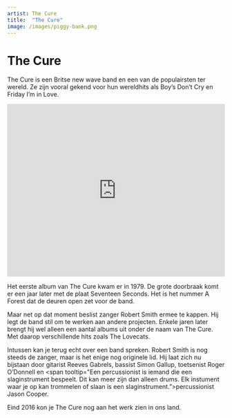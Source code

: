 ```yaml
---
artist: The Cure
title:  "The Cure"
image: /images/piggy-bank.png
---
```


# The Cure

<span class="lead">The Cure is een Britse new wave band en een van de populairsten ter wereld. Ze zijn vooral gekend voor hun wereldhits als Boy’s Don’t Cry en Friday I’m in Love.</span>

<iframe width="100%" height="400" src="https://www.youtube.com/embed/UmFFTkjs-O0" frameborder="0" allowfullscreen></iframe>

Het eerste album van <span class="engels">The Cure</span> kwam er in 1979. De grote doorbraak komt er een jaar later met de plaat <span class="engels">Seventeen Seconds</span>. Het is het nummer <span class="engels">A Forest</span> dat de deuren open zet voor de band. Maar net op dat moment beslist zanger Robert Smith ermee te kappen. Hij legt de band stil om te werken aan andere projecten. Enkele jaren later brengt hij wel alleen een aantal albums uit onder de naam van <span class="engels">The Cure</span>. Met daarop verschillende hits zoals <span class="engels">The Lovecats</span>. Intussen kan je terug echt over een band spreken. Robert Smith is nog steeds de zanger, maar is het enige nog originele lid. Hij laat zich nu bijstaan door gitarist Reeves Gabrels, bassist Simon Gallup, <span tooltip="Een toetsenist bespeelt een instument met toetsen. Zoals het keyboard of synthesizer. Iemand die piano speelt is geen toetsenist, maar wel een pianist.">toetsenist</span> Roger O’Donnell en <span tooltip="Een percussionist is iemand die een slaginstrument bespeelt. Dit kan meer zijn dan alleen drums. Elk instument waar je op kan trommelen of slaan is een slaginstrument.”>percussionist</span> Jason Cooper.Eind 2016 kon je <span class="engels">The Cure</span> nog aan het werk zien in ons land. 